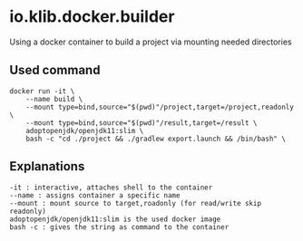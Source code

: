 # io.klib.docker.builder
Using a docker container to build a project via mounting needed directories


## Used command
```
docker run -it \
    --name build \
    --mount type=bind,source="$(pwd)"/project,target=/project,readonly \
    --mount type=bind,source="$(pwd)"/result,target=/result \
    adoptopenjdk/openjdk11:slim \
    bash -c "cd ./project && ./gradlew export.launch && /bin/bash" \
```

## Explanations
```
-it : interactive, attaches shell to the container
--name : assigns container a specific name
--mount : mount source to target,roadonly (for read/write skip readonly)
adoptopenjdk/openjdk11:slim is the used docker image
bash -c : gives the string as command to the container
```
